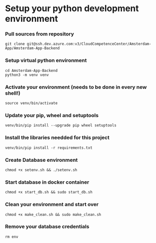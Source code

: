 # Setup your python development environment

### Pull sources from repository 
    git clone git@ssh.dev.azure.com:v3/CloudCompetenceCenter/Amsterdam-App/Amsterdam-App-Backend
 
### Setup virtual python environment
    cd Amsterdam-App-Backend
    python3 -m venv venv
 
### Activate your environment (needs to be done in every new shell!)
    source venv/bin/activate
 
### Update your pip, wheel and setuptools
    venv/bin/pip install --upgrade pip wheel setuptools
 
### Install the libraries needded for this project
    venv/bin/pip install -r requirements.txt

### Create Database environment
    chmod +x setenv.sh && ./setenv.sh

### Start database in docker container
    chmod +x start_db.sh && sudo start_db.sh

### Clean your environment and start over
    chmod +x make_clean.sh && sudo make_clean.sh

### Remove your database credentials
    rm env
